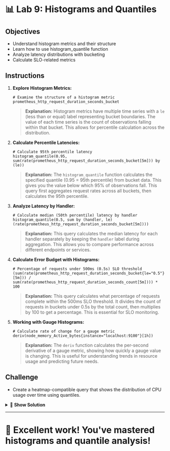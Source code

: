 # 📊 Lab 9: Histograms and Quantiles

## Objectives
- Understand histogram metrics and their structure
- Learn how to use histogram_quantile function
- Analyze latency distributions with bucketing
- Calculate SLO-related metrics

## Instructions

1. **Explore Histogram Metrics:**
   ```
   # Examine the structure of a histogram metric
   prometheus_http_request_duration_seconds_bucket
   ```
   
   > **Explanation:** Histogram metrics have multiple time series with a `le` (less than or equal) label representing bucket boundaries. The value of each time series is the count of observations falling within that bucket. This allows for percentile calculation across the distribution.

2. **Calculate Percentile Latencies:**
   ```
   # Calculate 95th percentile latency
   histogram_quantile(0.95, sum(rate(prometheus_http_request_duration_seconds_bucket[5m])) by (le))
   ```
   
   > **Explanation:** The `histogram_quantile` function calculates the specified quantile (0.95 = 95th percentile) from bucket data. This gives you the value below which 95% of observations fall. This query first aggregates request rates across all buckets, then calculates the 95th percentile.

3. **Analyze Latency by Handler:**
   ```
   # Calculate median (50th percentile) latency by handler
   histogram_quantile(0.5, sum by (handler, le) (rate(prometheus_http_request_duration_seconds_bucket[5m])))
   ```
   
   > **Explanation:** This query calculates the median latency for each handler separately by keeping the `handler` label during aggregation. This allows you to compare performance across different endpoints or services.

4. **Calculate Error Budget with Histograms:**
   ```
   # Percentage of requests under 500ms (0.5s) SLO threshold
   (sum(rate(prometheus_http_request_duration_seconds_bucket{le="0.5"}[5m])) / sum(rate(prometheus_http_request_duration_seconds_count[5m]))) * 100
   ```
   
   > **Explanation:** This query calculates what percentage of requests complete within the 500ms SLO threshold. It divides the count of requests in buckets under 0.5s by the total count, then multiplies by 100 to get a percentage. This is essential for SLO monitoring.

5. **Working with Gauge Histograms:**
   ```
   # Calculate rate of change for a gauge metric
   deriv(node_memory_Active_bytes{instance="localhost:9100"}[1h])
   ```
   
   > **Explanation:** The `deriv` function calculates the per-second derivative of a gauge metric, showing how quickly a gauge value is changing. This is useful for understanding trends in resource usage and predicting future needs.

## Challenge
- Create a heatmap-compatible query that shows the distribution of CPU usage over time using quantiles.

<details>
<summary>🧩 <b>Show Solution</b></summary>

Creating a heatmap of CPU usage quantiles involves synthetic bucketing since CPU metrics aren't typically stored as histograms. Here's how to do it:

1. **Create synthetic buckets from CPU usage:**

   ```
   # Define CPU usage buckets with quantize function
   quantize(
     clamp_max(
       100 * (1 - (avg by (instance) (rate(node_cpu_seconds_total{instance="localhost:9100",mode="idle"}[5m])) / 
       count by (instance) (node_cpu_seconds_total{instance="localhost:9100",mode="idle"}))),
       100
     ),
     5
   ) by (instance)
   ```

   This query:
   - Calculates CPU usage as a percentage
   - Uses `clamp_max` to ensure no values exceed 100%
   - Uses `quantize` to create synthetic buckets with 5% increments

2. **For a proper heatmap in Grafana:**

   ```
   # Create a histogram from CPU usage data for heatmap visualization
   sum(count_values("le", floor(clamp_max(100 * (1 - (avg by (instance) (rate(node_cpu_seconds_total{instance="localhost:9100",mode="idle"}[5m])) / count by (instance) (node_cpu_seconds_total{instance="localhost:9100",mode="idle"}))), 100) / 5) * 5)) by (le)
   ```

   This query:
   - Creates CPU usage buckets with 5% granularity (0-5%, 5-10%, etc.)
   - Groups the values using `count_values` with the bucket upper bound as the label
   - Aggregates the counts by bucket, creating a histogram-like structure

3. **In Grafana:**
   - Use this query with a heatmap visualization
   - Set "Format as" to "Time series buckets"
   - Set the bucket bounds from the query metric labels

This approach creates a heatmap showing the distribution of CPU usage over time, with color intensity indicating frequency of observations in each range.

</details>

---

# 🌟 Excellent work! You've mastered histograms and quantile analysis!
